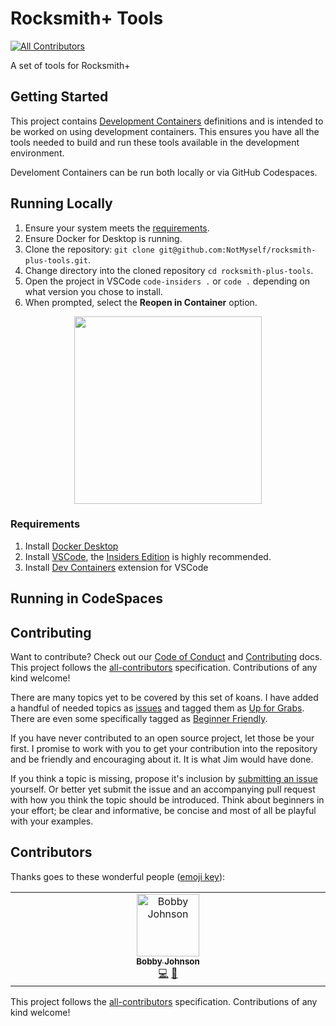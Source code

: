 # Rocksmith+ Tools

[![All Contributors](https://img.shields.io/github/all-contributors/NotMyself/rocksmith-plus-tools?color=ee8449&style=flat-square)](#contributors)

A set of tools for Rocksmith+

## Getting Started

This project contains [Development Containers](https://containers.dev/) definitions and is intended to be worked on using development containers. This ensures you have all the tools needed to build and run these tools available in the development environment. 

Develoment Containers can be run both locally or via GitHub Codespaces.

## Running Locally

1. Ensure your system meets the [requirements](#requirements).
1. Ensure Docker for Desktop is running.
1. Clone the repository: `git clone git@github.com:NotMyself/rocksmith-plus-tools.git`.
1. Change directory into the cloned repository `cd rocksmith-plus-tools`.
1. Open the project in VSCode `code-insiders .` or `code .` depending on what version you chose to install.
1. When prompted, select the **Reopen in Container** option.

<p align="center">
<img width="300px" src="https://github.com/NotMyself/rocksmith-plus-tools/blob/feat/readme-getting-started/docs/reopen-in-container.dialog.png?raw=true" />
</p>

### Requirements
1. Install [Docker Desktop](https://www.docker.com/products/docker-desktop/)
1. Install [VSCode](https://code.visualstudio.com/), the [Insiders Edition](https://code.visualstudio.com/insiders) is highly recommended.
1. Install [Dev Containers](https://marketplace.visualstudio.com/items?itemName=ms-vscode-remote.remote-containers) extension for VSCode

## Running in CodeSpaces

## Contributing

Want to contribute? Check out our [Code of Conduct](./docs/CODE_OF_CONDUCT.md) and [Contributing](./docs/CONTRIBUTING.md) docs. This project follows the [all-contributors](https://github.com/all-contributors/all-contributors) specification. Contributions of any kind welcome!

There are many topics yet to be covered by this set of koans. I have added a handful of needed topics as [issues](https://github.com/NotMyself/rocksmith-plus-tools/issues) and tagged them as [Up for Grabs](https://github.com/NotMyself/rocksmith-plus-tools/issues?q=is%3Aopen+is%3Aissue+label%3A%22Up+for+Grabs%22). There are even some specifically tagged as [Beginner Friendly](https://github.com/NotMyself/rocksmith-plus-tools/issues?q=is%3Aopen+is%3Aissue+label%3A%22Beginner+Friendly%22).

If you have never contributed to an open source project, let those be your first. I promise to work with you to get your contribution into the repository and be friendly and encouraging about it. It is what Jim would have done.

If you think a topic is missing, propose it's inclusion by [submitting an issue](https://github.com/NotMyself/rocksmith-plus-tools/issues/new) yourself. Or better yet submit the issue and an accompanying pull request with how you think the topic should be introduced. Think about beginners in your effort; be clear and informative, be concise and most of all be playful with your examples.

## Contributors

Thanks goes to these wonderful people ([emoji key](https://allcontributors.org/docs/en/emoji-key)):

<!-- ALL-CONTRIBUTORS-LIST:START - Do not remove or modify this section -->
<!-- prettier-ignore-start -->
<!-- markdownlint-disable -->
<table>
  <tbody>
    <tr>
      <td align="center" valign="top" width="14.28%"><a href="https://iamnotmyself.com"><img src="https://avatars.githubusercontent.com/u/73120?v=4?s=100" width="100px;" alt="Bobby Johnson"/><br /><sub><b>Bobby Johnson</b></sub></a><br /><a href="#code-NotMyself" title="Code">💻</a> <a href="#doc-NotMyself" title="Documentation">📖</a></td>
    </tr>
  </tbody>
</table>

<!-- markdownlint-restore -->
<!-- prettier-ignore-end -->

<!-- ALL-CONTRIBUTORS-LIST:END -->

This project follows the [all-contributors](https://github.com/all-contributors/all-contributors) specification. Contributions of any kind welcome!
